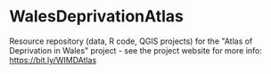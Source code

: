 # WalesDeprivationAtlas


Resource repository (data, R code, QGIS projects) for the "Atlas of Deprivation in Wales" project - see the project website for more info: https://bit.ly/WIMDAtlas



